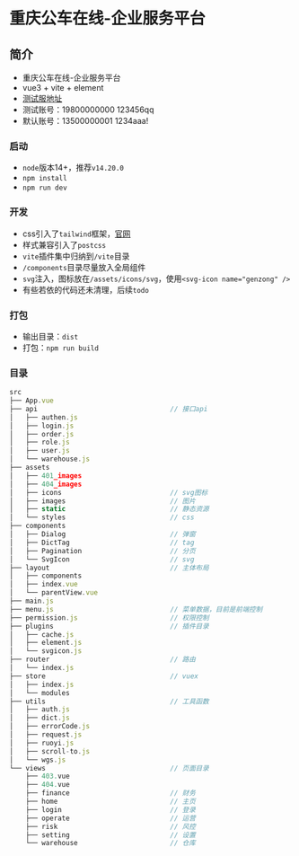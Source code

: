 # 重庆公车在线-企业服务平台

## 简介

* 重庆公车在线-企业服务平台
* vue3 + vite + element
* [测试服地址](http://hwfund.car-siem.com)
* 测试账号：19800000000 123456qq
* 默认账号：13500000001 1234aaa!

### 启动

* `node`版本14+，推荐`v14.20.0`
* `npm install`
* `npm run dev`

### 开发

* css引入了`tailwind`框架，[官网](https://www.tailwindcss.cn/)
* 样式兼容引入了`postcss`
* `vite`插件集中归纳到`/vite`目录
* `/components`目录尽量放入全局组件
* `svg`注入，图标放在`/assets/icons/svg`，使用`<svg-icon name="genzong" />`
* 有些若依的代码还未清理，后续`todo`

### 打包

* 输出目录：`dist`
* 打包：`npm run build`

### 目录

```js
src
├── App.vue
├── api                                 // 接口api
│   ├── authen.js
│   ├── login.js
│   ├── order.js
│   ├── role.js
│   ├── user.js
│   └── warehouse.js
├── assets
│   ├── 401_images
│   ├── 404_images
│   ├── icons                           // svg图标
│   ├── images                          // 图片
│   ├── static                          // 静态资源
│   └── styles                          // css
├── components
│   ├── Dialog                          // 弹窗
│   ├── DictTag                         // tag
│   ├── Pagination                      // 分页
│   └── SvgIcon                         // svg
├── layout                              // 主体布局
│   ├── components
│   ├── index.vue
│   └── parentView.vue
├── main.js
├── menu.js                             // 菜单数据，目前是前端控制
├── permission.js                       // 权限控制
├── plugins                             // 插件目录
│   ├── cache.js
│   ├── element.js
│   └── svgicon.js
├── router                              // 路由
│   └── index.js
├── store                               // vuex
│   ├── index.js
│   └── modules
├── utils                               // 工具函数
│   ├── auth.js
│   ├── dict.js
│   ├── errorCode.js
│   ├── request.js
│   ├── ruoyi.js
│   ├── scroll-to.js
│   └── wgs.js
└── views                               // 页面目录
    ├── 403.vue
    ├── 404.vue
    ├── finance                         // 财务
    ├── home                            // 主页
    ├── login                           // 登录
    ├── operate                         // 运营
    ├── risk                            // 风控
    ├── setting                         // 设置
    └── warehouse                       // 仓库

```
